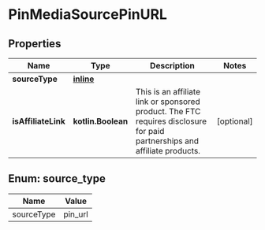 
# PinMediaSourcePinURL

## Properties
Name | Type | Description | Notes
------------ | ------------- | ------------- | -------------
**sourceType** | [**inline**](#SourceType) |  | 
**isAffiliateLink** | **kotlin.Boolean** | This is an affiliate link or sponsored product. The FTC requires disclosure for paid partnerships and affiliate products. |  [optional]


<a id="SourceType"></a>
## Enum: source_type
Name | Value
---- | -----
sourceType | pin_url



